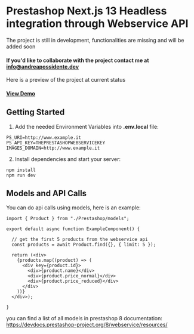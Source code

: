 # Prestashop Next.js 13 Headless integration through Webservice API

The project is still in development, functionalities are missing and will be added soon

#### If you'd like to collaborate with the project contact me at <a href="mailto:info@andreapossidente.dev">info@andreapossidente.dev</a>

Here is a preview of the project at current status
#### <a href="https://prestashop-nextjs13.vercel.app/" target="_blank">View Demo</a>

## Getting Started

1. Add the needed Environment Variables into **.env.local** file:
```
PS_URI=http://www.example.it
PS_API_KEY=THEPRESTASHOPWEBSERVICEKEY
IMAGES_DOMAIN=http://www.example.it
```

2. Install dependencies and start your server:
```
npm install
npm run dev
```

## Models and API Calls

You can do api calls using models, here is an example:
```
import { Product } from "./Prestashop/models";

export default async function ExampleComponent() {

  // get the first 5 products from the webservice api
  const products = await Product.find({}, { limit: 5 });
  
  return (<div>
    {products.map((product) => (
      <div key={product.id}>
        <div>{product.name}</div>
        <div>{product.price_normal}</div>
        <div>{product.price_reduced}</div>
      </div>
    ))}
  </div>);
  
}
```
you can find a list of all models in prestashop 8 documentation:
<a href="https://devdocs.prestashop-project.org/8/webservice/resources/" target="_blank">https://devdocs.prestashop-project.org/8/webservice/resources/</a>
